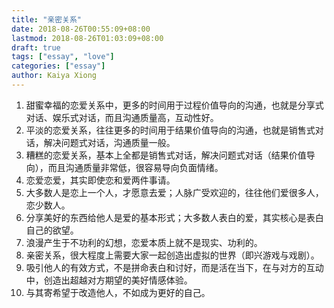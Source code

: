 ```yaml
---
title: "亲密关系"
date: 2018-08-26T00:55:09+08:00
lastmod: 2018-08-26T01:03:09+08:00
draft: true
tags: ["essay", "love"]
categories: ["essay"]
author: Kaiya Xiong
---
```


>
1. 甜蜜幸福的恋爱关系中，更多的时间用于过程价值导向的沟通，也就是分享式对话、娱乐式对话，而且沟通质量高，互动性好。
2. 平淡的恋爱关系，往往更多的时间用于结果价值导向的沟通，也就是销售式对话，解决问题式对话，沟通质量一般。
3. 糟糕的恋爱关系，基本上全都是销售式对话，解决问题式对话（结果价值导向），而且沟通质量非常低，很容易导向负面情绪。
4. 恋爱恋爱，其实即使恋和爱两件事请。
5. 大多数人是恋上一个人，才愿意去爱；人脉广受欢迎的，往往他们爱很多人，恋少数人。
6. 分享美好的东西给他人是爱的基本形式；大多数人表白的爱，其实核心是表白自己的欲望。
7. 浪漫产生于不功利的幻想，恋爱本质上就不是现实、功利的。
8. 亲密关系，很大程度上需要大家一起创造出虚拟的世界（即兴游戏与戏剧）。
9. 吸引他人的有效方式，不是拼命表白和讨好，而是活在当下，在与对方的互动中，创造出超越对方期望的美好情感体验。
10. 与其寄希望于改造他人，不如成为更好的自己。
